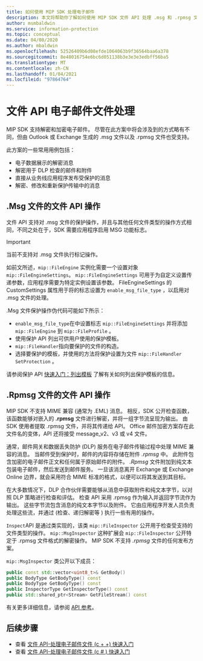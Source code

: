 ```yaml
---
title: 如何使用 MIP SDK 处理电子邮件
description: 本文将帮助你了解如何使用 MIP SDK 文件 API 处理 .msg 和 .rpmsg 文件的方案。
author: msmbaldwin
ms.service: information-protection
ms.topic: conceptual
ms.date: 04/08/2020
ms.author: mbaldwin
ms.openlocfilehash: 52526409b6d08efde1064063b9f36564baa6a378
ms.sourcegitcommit: 8e48016754e6bc6d051138b3e3e3e3edbff56ba5
ms.translationtype: MT
ms.contentlocale: zh-CN
ms.lasthandoff: 01/04/2021
ms.locfileid: "97864764"
---
```

# <a name="file-api-email-message-file-processing"></a>文件 API 电子邮件文件处理

MIP SDK 支持解密和加密电子邮件。 尽管在此方案中将会涉及到的方式略有不同，但由 Outlook 或 Exchange 生成的 .msg 文件以及 .rpmsg 文件也受支持。

此方案的一些常用用例包括：

- 电子数据展示的解密消息
- 解密用于 DLP 检查的邮件和附件
- 直接从业务线应用程序发布受保护的消息
- 解密、修改和重新保护传输中的消息

## <a name="file-api-operations-for-msg-files"></a>.Msg 文件的文件 API 操作

文件 API 支持对 .msg 文件的保护操作，并且与其他任何文件类型的操作方式相同，不同之处在于，SDK 需要应用程序启用 MSG 功能标志。 

> [!IMPORTANT]
> 当前不支持对 .msg 文件执行标记操作。

如前文所述，`mip::FileEngine` 实例化需要一个设置对象 `mip::FileEngineSettings`。 `mip::FileEngineSettings` 可用于为自定义设置传递参数，应用程序需要为特定实例设置该参数。 FileEngineSettings 的 CustomSettings 属性用于将的标志设置为 `enable_msg_file_type` ，以启用对 .msg 文件的处理。

.Msg 文件保护操作伪代码可能如下所示：

- `enable_msg_file_type`在中设置标志 `mip::FileEngineSettings` 并将添加 `mip::FileEngine` 到 `mip::FileProfile` 。
- 使用保护 API 列出可供用户使用的保护模板。
- `mip::FileHandler`指向要保护的文件的构造。
- 选择要保护的模板，并使用的方法将保护设置为文件 `mip::FileHandler` `SetProtection` 。

请参阅保护 API [快速入门：列出模板](quick-protection-list-templates-cpp.md) 了解有关如何列出保护模板的信息。

## <a name="file-api-operations-for-rpmsg-files"></a>.Rpmsg 文件的文件 API 操作

MIP SDK 不支持 MIME 兼容 (通常为 .EML) 消息。 相反，SDK 公开检查函数，该函数能够对嵌入的 **.rpmsg** 文件进行解密，并将一组字节流呈现为输出。 由 SDK 使用者提取 .rpmsg 文件，并将其传递给 API。 Office 邮件加密方案存在此文件名的变体，API 还将接受 message_v2、v3 或 v4 文件。

通常，邮件网关和数据丢失防护 (DLP) 服务在电子邮件传输过程中处理 MIME 兼容的消息。 当邮件受到保护时，邮件的内容将存储在附件 *.rpmsg* 中。 此附件包含加密的电子邮件正文和任何属于原始邮件的附件。 *.Rpmsg* 文件附加到纯文本包装电子邮件，然后发送到邮件服务。 一旦该消息离开 Exchange 或 Exchange Online 边界，就会采用符合 MIME 标准的格式，以便可以将其发送到其目标。

在大多数情况下，DLP 合作伙伴需要能够从消息中获取附件和纯文本字节，以对照 DLP 策略进行检查和评估。 检查 API 采用 .rpmsg 作为输入并返回字节流作为输出。 这些字节流包含消息的纯文本字节以及附件。 它由应用程序开发人员负责处理这些流，并通过 (检查、递归解密等 ) 执行一些有用的操作。

`Inspect`API 是通过类实现的，该类 `mip::FileInspector` 公开用于检查受支持的文件类型的操作。 `mip::MsgInspector` 这种扩展会 `mip::FileInspector` 公开特定于 .rpmsg 文件格式的解密操作。 MIP SDK 不支持 *.rpmsg* 文件的任何发布方案。

`mip::MsgInspector` 类公开以下成员：

```cpp
public const std::vector<uint8_t>& GetBody()
public BodyType GetBodyType() const
public BodyType GetBodyType() const
public InspectorType GetInspectorType() const
public std::shared_ptr<Stream> GetFileStream() const
```

有关更多详细信息，请参阅 [API 参考](./reference/mip-sdk-reference.md)。

## <a name="next-steps"></a>后续步骤

- 查看 [文件 API-处理电子邮件文件 (c + +) 快速入门](quick-email-msg-cpp.md)
- 查看 [文件 API-处理电子邮件文件 (c # ) 快速入门](quick-email-msg-csharp.md)